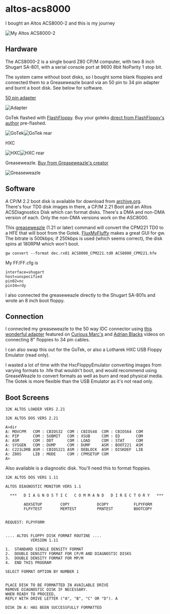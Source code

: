 # altos-acs8000
I bought an Altos ACS8000-2 and this is my journey

![My Altos ACS8000-2](assets/s-l1600.webp)

## Hardware

The ACS8000-2 is a single board Z80 CP/M computer, with two 8 inch Shugart SA-801, with a serial console port at 9600 8bit NoParity 1 stop bit.

The system came without boot disks, so I bought some blank floppies and connected them to a Greaseweazle board via an 50 pin to 34 pin adapter and burnt a boot disk.  See below for software.

[50 pin adapter](https://www.tindie.com/products/siliconinsider/8-floppy-disk-interface-50-pin-to-34-pin-adapter/)

![Adapter](assets/PXL_20241029_210650003.MP.jpg)

GoTek flashed with [FlashFloppy](https://github.com/keirf/flashfloppy).  Buy your goteks [direct from FlashFloppy's author](https://www.ebay.co.uk/usr/zeroflux?mkcid=1&mkrid=710-53481-19255-0&siteid=3&campid=5338940711&customid=flashfloppy&toolid=10001&mkevt=1) pre-flashed.

![GoTek](assets/PXL_20241029_210745987.jpg)![GoTek rear](assets/PXL_20241029_210804325.jpg)

HXC

![HXC](assets/PXL_20241029_210828974.jpg)![HXC rear](assets/PXL_20241029_210839078.MP.jpg)

Greaseweazle.  [Buy from Greaseweazle's creator](https://www.ebay.co.uk/usr/zeroflux?mkcid=1&mkrid=710-53481-19255-0&siteid=3&campid=5338940711&customid=flashfloppy&toolid=10001&mkevt=1)

![Greaseweazle](assets/PXL_20241029_210921793.jpg)

## Software
A CP/M 2.2 boot disk is available for download from [archive.org](https://archive.org/details/Altos_Computer_Systems_ACS_8000_TOSEC_2012_04_23).  
There's four TD0 disk images in there, a CP/M 2.21 Boot and an Altos ACSDiagnostics Disk which can format disks.  There's a DMA and non-DMA version
of each.  Only the non-DMA versions work on the ASC8000.

This [greaseweazle](https://github.com/keirf/greaseweazle) (1.21 or later) command will convert the CPM221 TD0 to a HFE that will boot from the Gotek.  [FluxMyFluffy](https://github.com/FrankieTheFluff/FluxMyFluffyFloppy) makes a great GUI for gw.  The bitrate is 500kbps; if 250kbps is used (which seems correct), the disk spins at 180RPM which won't boot.

    gw convert --format dec.rx01 ACS8000_CPM221.td0 ACS8000_CPM221.hfe

My FF/FF.cfg is

    interface=shugart
    host=unspecified
    pin02=nc
    pin34=rdy

I also connected the greaseweazle directly to the Shugart SA-801s and wrote an 8 inch boot floppy.

## Connection

I connected my greaseweazle to the 50 way IDC connector using [this wonderful adapter](https://www.tindie.com/products/siliconinsider/8-floppy-disk-interface-50-pin-to-34-pin-adapter/) featured on [Curious Marc's](https://youtu.be/oL0LXSE1jeM?si=E70dFKGQlqYFbhoz&t=382) and [Adrian Blacks](https://youtu.be/TfEzjcG_0gs?si=2jY0N0QAEGCFDjhS&t=1020) videos on connecting 8" floppies to 34 pin cables.

I can also swap this out for the GoTek, or also a Lotharek HXC USB Floppy Emulator (read only).  

I wasted a lot of time with the HxcFloppyEmulator converting images from varying formats to .hfe that wouldn't boot, and would recommend using GreaseWeazle to convert formats as well as burn and read physical media.  The Gotek is more flexible than the USB Emulator as it's not read only.

## Boot Screens

```
32K ALTOS LOADER VERS 2.21

32K ALTOS DOS VERS 2.21

A>dir
A: MOVCPM   COM : CBIOS32  COM : CBIOS48  COM : CBIOS64  COM
A: PIP      COM : SUBMIT   COM : XSUB     COM : ED       COM
A: ASM      COM : DDT      COM : LOAD     COM : STAT     COM
A: SYSGEN   COM : DUMP     COM : DUMP     ASM : BOOT221  ASM
A: C221LDRB ASM : CBIOS221 ASM : DEBLOCK  ASM : DISKDEF  LIB
A: Z80S     LIB : MODE     COM : CPMSETUP COM
A>
```

Also available is a diagnostic disk.  You'll need this to format floppies.

```
32K ALTOS DOS VERS 1.11

ALTOS DIAGNOSTIC MONITOR VERS 1.1

  ***   D I A G N O S T I C   C O M M A N D   D I R E C T O R Y   ***

        ADXSETUP        COPY            DCOPY           FLPYFORM
        FLPYTEST        MEMTEST         PRNTEST         BOOTCOPY


REQUEST: FLPYFORM


.... ALTOS FLOPPY DISK FORMAT ROUTINE ....
           VERSION 1.11

1.  STANDARD SINGLE DENSITY FORMAT
2.  DOUBLE DENSITY FORMAT FOR CP/M AND DIAGNOSTIC DISKS
3.  DOUBLE DENSITY FORMAT FOR MP/M
4.  END THIS PROGRAM

SELECT FORMAT OPTION BY NUMBER 1


PLACE DISK TO BE FORMATTED IN AVAILABLE DRIVE
REMOVE DIAGNOSTIC DISK IF NECESSARY.
WHEN READY TO PROCEED,
REPLY WITH DRIVE LETTER ("A", "B", "C" OR "D"). A

DISK IN A: HAS BEEN SUCCESSFULLY FORMATTED
```
